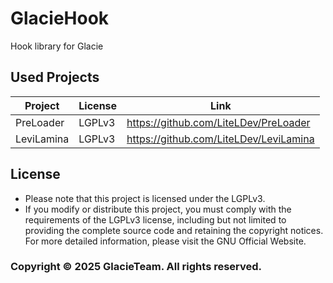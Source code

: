 # GlacieHook
Hook library for Glacie

## Used Projects
| Project          | License    | Link                                     |
| ---------------- | ---------- | ---------------------------------------- |
| PreLoader        | LGPLv3     | <https://github.com/LiteLDev/PreLoader>  |
| LeviLamina       | LGPLv3     | <https://github.com/LiteLDev/LeviLamina> |

## License
- Please note that this project is licensed under the LGPLv3.
- If you modify or distribute this project, you must comply with the requirements of the LGPLv3 license, including but not limited to providing the complete source code and retaining the copyright notices. For more detailed information, please visit the GNU Official Website.

### Copyright © 2025 GlacieTeam. All rights reserved.